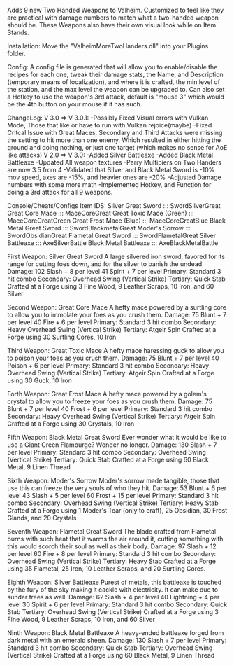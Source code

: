 Adds 9 new Two Handed Weapons to Valheim. Customized to feel like they are practical with damage numbers to match what a two-handed weapon should be.
These Weapons also have their own visual look while on Item Stands.


Installation:
Move the "ValheimMoreTwoHanders.dll" into your Plugins folder.


Config:
A config file is generated that will allow you to enable/disable the recipes for each one, tweak their damage stats, the Name, and Description (temporary means of localization), and where it is crafted, the min level of the station, and the max level the weapon can be upgraded to.
Can also set a Hotkey to use the weapon's 3rd attack, default is "mouse 3" which would be the 4th button on your mouse if it has such.


ChangeLog:
V 3.0 => V 3.0.1:
-Possibly Fixed Visual errors with Vulkan Mode, Those that like or have to run with Vulkan rejoice(maybe)
-Fixed Critcal Issue with Great Maces, Secondary and Third Attacks were missing the setting to hit more than one enemy. Which resulted in either hitting the ground and doing nothing, or just one target (which makes no sense for AoE like attacks)
V 2.0 => V 3.0:
-Added Silver Battleaxe
-Added Black Metal Battleaxe
-Updated All weapon textures
-Parry Multipiers on Two Handers are now 3.5 from 4
-Validated that Silver and Black Metal Sword is -10% mov speed, axes are -15%, and heavier ones are -20%
-Adjusted Damage numbers with some more math
-Implemented Hotkey, and Function for doing a 3rd attack for all 9 weapons.


Console/Cheats/Configs Item IDS:
Silver Great Sword ::: SwordSilverGreat
Great Core Mace ::: MaceCoreGreat
Great Toxic Mace (Green) ::: MaceCoreGreatGreen
Great Frost Mace (Blue) ::: MaceCoreGreatBlue
Black Metal Great Sword ::: SwordBlackmetalGreat
Moder's Sorrow ::: SwordObsidianGreat
Flametal Great Sword ::: SwordFlametalGreat
Silver Battleaxe ::: AxeSilverBattle
Black Metal Battleaxe ::: AxeBlackMetalBattle


First Weapon: Silver Great Sword
A large silvered iron sword, favored for its range for cutting foes down, and for the silver to banish the undead.
Damage:
102 Slash + 8 per level
41 Spirit + 7 per level
Primary: Standard 3 hit combo
Secondary: Overhead Swing (Vertical Strike)
Tertiary: Quick Stab 
Crafted at a Forge using 3 Fine Wood, 9 Leather Scraps, 10 Iron, and 60 Silver


Second Weapon: Great Core Mace
A hefty mace powered by a surtling core to allow you to immolate your foes as you crush them.
Damage:
75 Blunt + 7 per level
40 Fire + 6 per level
Primary: Standard 3 hit combo
Secondary: Heavy Overhead Swing  (Vertical Strike)
Tertiary: Atgeir Spin
Crafted at a Forge using 30 Surtling Cores, 10 Iron


Third Weapon: Great Toxic Mace
A hefty mace haressing guck to allow you to poison your foes as you crush them.
Damage:
75 Blunt + 7 per level
40 Poison + 6 per level
Primary: Standard 3 hit combo
Secondary: Heavy Overhead Swing  (Vertical Strike)
Tertiary: Atgeir Spin
Crafted at a Forge using 30 Guck, 10 Iron


Forth Weapon: Great Frost Mace
A hefty mace powered by a golem's crystal to allow you to freeze your foes as you crush them.
Damage:
75 Blunt + 7 per level
40 Frost + 6 per level
Primary: Standard 3 hit combo
Secondary: Heavy Overhead Swing  (Vertical Strike)
Tertiary: Atgeir Spin
Crafted at a Forge using 30 Crystals, 10 Iron


Fifth Weapon: Black Metal Great Sword
Ever wonder what it would be like to use a Giant Green Flamburge? Wonder no longer.
Damage:
130 Slash + 7 per level
Primary: Standard 3 hit combo
Secondary: Overhead Swing (Vertical Strike)
Tertiary: Quick Stab 
Crafted at a Forge using 60 Black Metal, 9 Linen Thread


Sixth Weapon: Moder's Sorrow
Moder's sorrow made tangible, those that use this can freeze the very souls of who they hit.
Damage:
53 Blunt + 6 per level
43 Slash + 5 per level
60 Frost + 15 per level
Primary: Standard 3 hit combo
Secondary: Overhead Swing (Vertical Strike)
Tertiary: Heavy Stab 
Crafted at a Forge using 1 Moder's Tear (only to craft), 25 Obsidian, 30 Frost Glands, and 20 Crystals


Seventh Weapon: Flametal Great Sword
The blade crafted from Flametal burns with such heat that it warms the air around it, cutting something with this would scorch their soul as well as their body.
Damage:
97 Slash + 12 per level
60 Fire + 8 per level
Primary: Standard 3 hit combo
Secondary: Overhead Swing (Vertical Strike)
Tertiary: Heavy Stab 
Crafted at a Forge using 35 Flametal, 25 Iron, 10 Leather Scraps, and 20 Surtling Cores.

Eighth Weapon: Silver Battleaxe
Purest of metals, this battleaxe is touched by the fury of the sky making it cackle with electricity. It can make due to sunder trees as well.
Damage:
62 Slash + 4 per level
40 Lightning + 4 per level
30 Spirit + 6 per level
Primary: Standard 3 hit combo
Secondary: Quick Stab
Tertiary: Overhead Swing (Vertical Strike)
Crafted at a Forge using 3 Fine Wood, 9 Leather Scraps, 10 Iron, and 60 Silver

Ninth Weapon: Black Metal Battleaxe
A heavy-ended battleaxe forged from dark metal with an emerald sheen.
Damage:
130 Slash + 7 per level
Primary: Standard 3 hit combo
Secondary: Quick Stab
Tertiary: Overhead Swing (Vertical Strike)
Crafted at a Forge using 60 Black Metal, 9 Linen Thread
